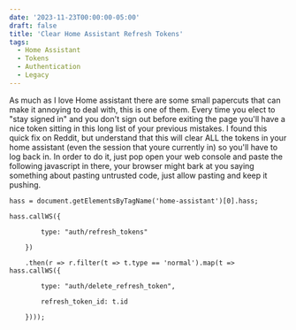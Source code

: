 ```yaml
---
date: '2023-11-23T00:00:00-05:00'
draft: false
title: 'Clear Home Assistant Refresh Tokens'
tags:
  - Home Assistant
  - Tokens
  - Authentication
  - Legacy
---
```

As much as I love Home assistant there are some small papercuts that can make it annoying to deal with, this is one of them. Every time you elect to "stay signed in" and you don't sign out before exiting the page you'll have a nice token sitting in this long list of your previous mistakes. I found this quick fix on Reddit, but understand that this will clear ALL the tokens in your home assistant (even the session that youre currently in) so you'll have to log back in. In order to do it, just pop open your web console and paste the following javascript in there, your browser might bark at you saying something about pasting untrusted code, just allow pasting and keep it pushing.

```
hass = document.getElementsByTagName('home-assistant')[0].hass;

hass.callWS({

        type: "auth/refresh_tokens"

    })

    .then(r => r.filter(t => t.type == 'normal').map(t => hass.callWS({

        type: "auth/delete_refresh_token",

        refresh_token_id: t.id

    })));
```